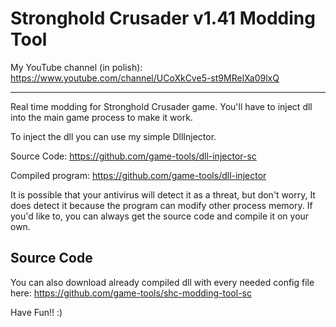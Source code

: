 # Stronghold Crusader v1.41 Modding Tool

My YouTube channel (in polish): https://www.youtube.com/channel/UCoXkCve5-st9MRelXa09lxQ

---

Real time modding for Stronghold Crusader game. You'll have to inject dll into the main game process to make it work.

To inject the dll you can use my simple DllInjector.

Source Code: https://github.com/game-tools/dll-injector-sc

Compiled program: https://github.com/game-tools/dll-injector

It is possible that your antivirus will detect it as a threat, but don't worry, It does detect it because the program can modify other process memory. If you'd like to, you can always get the source code and compile it on your own.

## Source Code

You can also download already compiled dll with every needed config file here: https://github.com/game-tools/shc-modding-tool-sc

Have Fun!! :)
